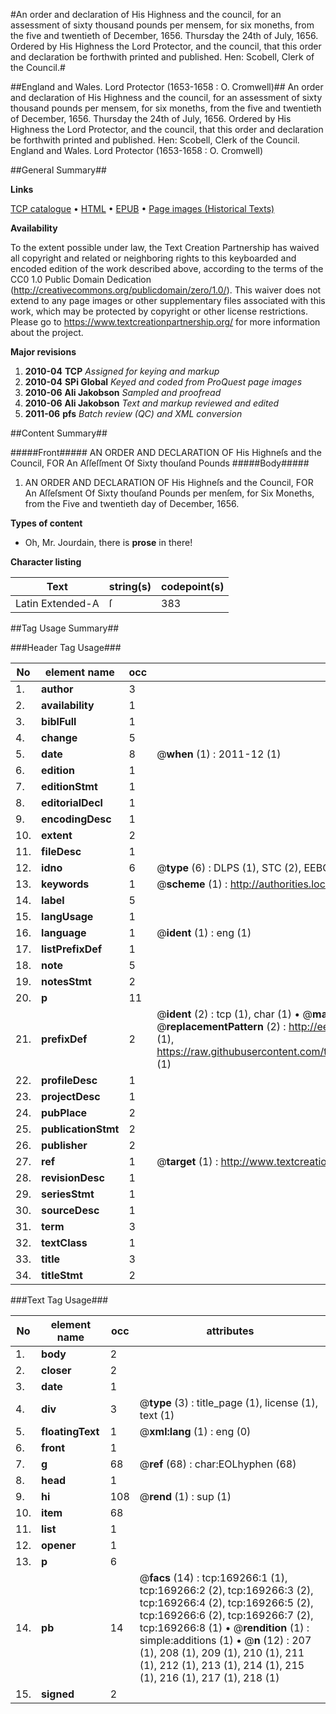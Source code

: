 #An order and declaration of His Highness and the council, for an assessment of sixty thousand pounds per mensem, for six moneths, from the five and twentieth of December, 1656. Thursday the 24th of July, 1656. Ordered by His Highness the Lord Protector, and the council, that this order and declaration be forthwith printed and published. Hen: Scobell, Clerk of the Council.#

##England and Wales. Lord Protector (1653-1658 : O. Cromwell)##
An order and declaration of His Highness and the council, for an assessment of sixty thousand pounds per mensem, for six moneths, from the five and twentieth of December, 1656. Thursday the 24th of July, 1656. Ordered by His Highness the Lord Protector, and the council, that this order and declaration be forthwith printed and published. Hen: Scobell, Clerk of the Council.
England and Wales. Lord Protector (1653-1658 : O. Cromwell)

##General Summary##

**Links**

[TCP catalogue](http://www.ota.ox.ac.uk/tcp/)  • 
[HTML](http://tei.it.ox.ac.uk/tcp/Texts-HTML/free/A74/A74596.html)  • 
[EPUB](http://tei.it.ox.ac.uk/tcp/Texts-EPUB/free/A74/A74596.epub) • 
[Page images (Historical Texts)](https://historicaltexts.jisc.ac.uk/eebo-99869388e)

**Availability**

To the extent possible under law, the Text Creation Partnership has waived all copyright and related or neighboring rights to this keyboarded and encoded edition of the work described above, according to the terms of the CC0 1.0 Public Domain Dedication (http://creativecommons.org/publicdomain/zero/1.0/). This waiver does not extend to any page images or other supplementary files associated with this work, which may be protected by copyright or other license restrictions. Please go to https://www.textcreationpartnership.org/ for more information about the project.

**Major revisions**

1. __2010-04__ __TCP__ *Assigned for keying and markup*
1. __2010-04__ __SPi Global__ *Keyed and coded from ProQuest page images*
1. __2010-06__ __Ali Jakobson__ *Sampled and proofread*
1. __2010-06__ __Ali Jakobson__ *Text and markup reviewed and edited*
1. __2011-06__ __pfs__ *Batch review (QC) and XML conversion*

##Content Summary##

#####Front#####
AN ORDER AND DECLARATION OF His Highneſs and the Council, FOR An Aſſeſſment Of Sixty thouſand Pounds
#####Body#####

1. AN ORDER AND DECLARATION OF His Highneſs and the Council, FOR An Aſſeſsment Of Sixty thouſand Pounds per menſem, for Six Moneths, from the Five and twentieth day of December, 1656.

**Types of content**

  * Oh, Mr. Jourdain, there is **prose** in there!

**Character listing**


|Text|string(s)|codepoint(s)|
|---|---|---|
|Latin Extended-A|ſ|383|

##Tag Usage Summary##

###Header Tag Usage###

|No|element name|occ|attributes|
|---|---|---|---|
|1.|__author__|3||
|2.|__availability__|1||
|3.|__biblFull__|1||
|4.|__change__|5||
|5.|__date__|8| @__when__ (1) : 2011-12 (1)|
|6.|__edition__|1||
|7.|__editionStmt__|1||
|8.|__editorialDecl__|1||
|9.|__encodingDesc__|1||
|10.|__extent__|2||
|11.|__fileDesc__|1||
|12.|__idno__|6| @__type__ (6) : DLPS (1), STC (2), EEBO-CITATION (1), PROQUEST (1), VID (1)|
|13.|__keywords__|1| @__scheme__ (1) : http://authorities.loc.gov/ (1)|
|14.|__label__|5||
|15.|__langUsage__|1||
|16.|__language__|1| @__ident__ (1) : eng (1)|
|17.|__listPrefixDef__|1||
|18.|__note__|5||
|19.|__notesStmt__|2||
|20.|__p__|11||
|21.|__prefixDef__|2| @__ident__ (2) : tcp (1), char (1)  •  @__matchPattern__ (2) : ([0-9\-]+):([0-9IVX]+) (1), (.+) (1)  •  @__replacementPattern__ (2) : http://eebo.chadwyck.com/downloadtiff?vid=$1&page=$2 (1), https://raw.githubusercontent.com/textcreationpartnership/Texts/master/tcpchars.xml#$1 (1)|
|22.|__profileDesc__|1||
|23.|__projectDesc__|1||
|24.|__pubPlace__|2||
|25.|__publicationStmt__|2||
|26.|__publisher__|2||
|27.|__ref__|1| @__target__ (1) : http://www.textcreationpartnership.org/docs/. (1)|
|28.|__revisionDesc__|1||
|29.|__seriesStmt__|1||
|30.|__sourceDesc__|1||
|31.|__term__|3||
|32.|__textClass__|1||
|33.|__title__|3||
|34.|__titleStmt__|2||


###Text Tag Usage###

|No|element name|occ|attributes|
|---|---|---|---|
|1.|__body__|2||
|2.|__closer__|2||
|3.|__date__|1||
|4.|__div__|3| @__type__ (3) : title_page (1), license (1), text (1)|
|5.|__floatingText__|1| @__xml:lang__ (1) : eng (0)|
|6.|__front__|1||
|7.|__g__|68| @__ref__ (68) : char:EOLhyphen (68)|
|8.|__head__|1||
|9.|__hi__|108| @__rend__ (1) : sup (1)|
|10.|__item__|68||
|11.|__list__|1||
|12.|__opener__|1||
|13.|__p__|6||
|14.|__pb__|14| @__facs__ (14) : tcp:169266:1 (1), tcp:169266:2 (2), tcp:169266:3 (2), tcp:169266:4 (2), tcp:169266:5 (2), tcp:169266:6 (2), tcp:169266:7 (2), tcp:169266:8 (1)  •  @__rendition__ (1) : simple:additions (1)  •  @__n__ (12) : 207 (1), 208 (1), 209 (1), 210 (1), 211 (1), 212 (1), 213 (1), 214 (1), 215 (1), 216 (1), 217 (1), 218 (1)|
|15.|__signed__|2||
